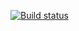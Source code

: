 [![Build status](https://ci.appveyor.com/api/projects/status/yi38jmds0wjjjcpc/branch/main?svg=true)](https://ci.appveyor.com/project/Yulya-s-n/testing-web-interfaces/branch/main)
